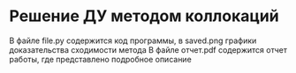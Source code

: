 # Решение ДУ методом коллокаций

В файле file.py содержится код программы, в saved.png графики доказательства сходимости метода
В файле отчет.pdf содержится отчет работы, где представлено подробное описание
